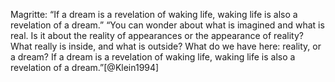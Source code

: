 Magritte:
“If a dream is a revelation of waking life, waking life is also a revelation of a dream.”
“You can wonder about what is imagined and what is real. Is it about the reality of appearances or the appearance of reality? What really is inside, and what is outside? What do we have here: reality, or a dream? If a dream is a revelation of waking life, waking life is also a revelation of a dream.”[@Klein1994]
